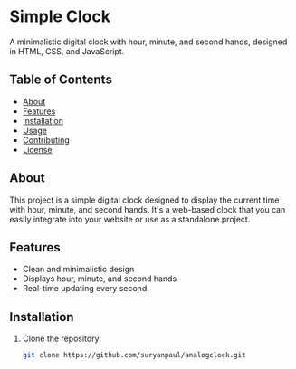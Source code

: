 # Simple Clock

A minimalistic digital clock with hour, minute, and second hands, designed in HTML, CSS, and JavaScript.

## Table of Contents

- [About](#about)
- [Features](#features)
- [Installation](#installation)
- [Usage](#usage)
- [Contributing](#contributing)
- [License](#license)

## About

This project is a simple digital clock designed to display the current time with hour, minute, and second hands. It's a web-based clock that you can easily integrate into your website or use as a standalone project.

## Features

- Clean and minimalistic design
- Displays hour, minute, and second hands
- Real-time updating every second

## Installation

1. Clone the repository:

   ```bash
   git clone https://github.com/suryanpaul/analogclock.git

